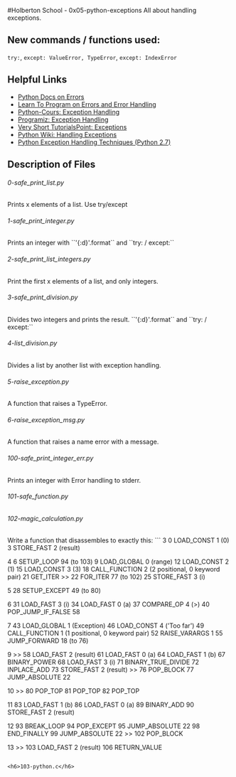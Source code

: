 #Holberton School - 0x05-python-exceptions
All about handling exceptions.

## New commands / functions used:
``try:``, ``except: ValueError, TypeError``, ``except: IndexError``

## Helpful Links
* [Python Docs on Errors](https://docs.python.org/3.4/tutorial/errors.html)
* [Learn To Program on Errors and Error Handling](https://www.youtube.com/watch?v=7vbgD-3s-w4)
* [Python-Cours: Exception Handling](http://www.python-course.eu/python3_exception_handling.php)
* [Programiz: Exception Handling](https://www.programiz.com/python-programming/exception-handling)
* [Very Short TutorialsPoint: Exceptions](https://www.tutorialspoint.com/python/python_exceptions.htm)
* [Python Wiki: Handling Exceptions](https://wiki.python.org/moin/HandlingExceptions)
* [Python Exception Handling Techniques (Python 2.7)](https://doughellmann.com/blog/2009/06/19/python-exception-handling-techniques/)

## Description of Files
<h6>0-safe_print_list.py</h6>
Prints x elements of a list. Use try/except

<h6>1-safe_print_integer.py</h6>
Prints an integer with ``'{:d}'.format`` and ``try: / except:``

<h6>2-safe_print_list_integers.py</h6>
Print the first x elements of a list, and only integers.

<h6>3-safe_print_division.py</h6>
Divides two integers and prints the result. ``'{:d}'.format`` and ``try: / except:``

<h6>4-list_division.py</h6>
Divides a list by another list with exception handling.

<h6>5-raise_exception.py</h6>
A function that raises a TypeError.

<h6>6-raise_exception_msg.py</h6>
A function that raises a name error with a message.

<h6>100-safe_print_integer_err.py</h6>
Prints an integer with Error handling to stderr.

<h6>101-safe_function.py</h6>

<h6>102-magic_calculation.py</h6>
Write a function that disassembles to exactly this:
```
  3           0 LOAD_CONST               1 (0)
              3 STORE_FAST               2 (result)

  4           6 SETUP_LOOP              94 (to 103)
              9 LOAD_GLOBAL              0 (range)
             12 LOAD_CONST               2 (1)
             15 LOAD_CONST               3 (3)
             18 CALL_FUNCTION            2 (2 positional, 0 keyword pair)
             21 GET_ITER
        >>   22 FOR_ITER                77 (to 102)
             25 STORE_FAST               3 (i)

  5          28 SETUP_EXCEPT            49 (to 80)

  6          31 LOAD_FAST                3 (i)
             34 LOAD_FAST                0 (a)
             37 COMPARE_OP               4 (>)
             40 POP_JUMP_IF_FALSE       58

  7          43 LOAD_GLOBAL              1 (Exception)
             46 LOAD_CONST               4 ('Too far')
             49 CALL_FUNCTION            1 (1 positional, 0 keyword pair)
             52 RAISE_VARARGS            1
             55 JUMP_FORWARD            18 (to 76)

  9     >>   58 LOAD_FAST                2 (result)
             61 LOAD_FAST                0 (a)
             64 LOAD_FAST                1 (b)
             67 BINARY_POWER
             68 LOAD_FAST                3 (i)
             71 BINARY_TRUE_DIVIDE
             72 INPLACE_ADD
             73 STORE_FAST               2 (result)
        >>   76 POP_BLOCK
             77 JUMP_ABSOLUTE           22

 10     >>   80 POP_TOP
             81 POP_TOP
             82 POP_TOP

 11          83 LOAD_FAST                1 (b)
             86 LOAD_FAST                0 (a)
             89 BINARY_ADD
             90 STORE_FAST               2 (result)

 12          93 BREAK_LOOP
             94 POP_EXCEPT
             95 JUMP_ABSOLUTE           22
             98 END_FINALLY
             99 JUMP_ABSOLUTE           22
        >>  102 POP_BLOCK

 13     >>  103 LOAD_FAST                2 (result)
            106 RETURN_VALUE
```

<h6>103-python.c</h6>

